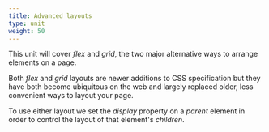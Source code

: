 ```yaml
---
title: Advanced layouts
type: unit
weight: 50
---
```


This unit will cover *flex* and *grid*, the two major alternative ways to arrange elements on a page.

<!--more-->

Both *flex* and *grid* layouts are newer additions to CSS specification but they have both become ubiquitous on the web and largely replaced older, less convenient ways to layout your page. 

To use either layout we set the *display* property on a *parent* element in order to control the layout of that element's *children*.